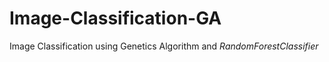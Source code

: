 # Image-Classification-GA
Image Classification using Genetics Algorithm and *RandomForestClassifier*
